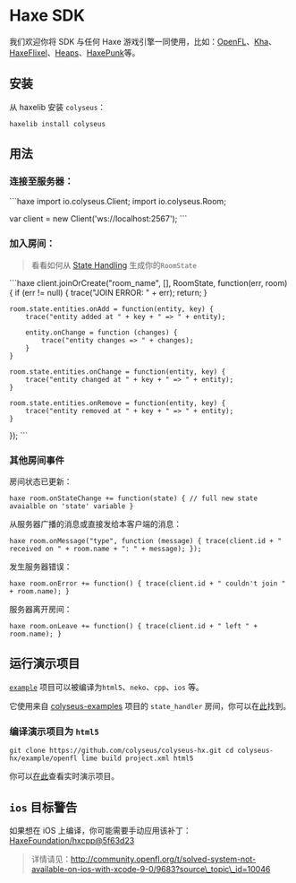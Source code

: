 # Haxe SDK

我们欢迎你将 SDK 与任何 Haxe 游戏引擎一同使用，比如：[OpenFL](https://www.openfl.org/)、[Kha](http://kha.tech/)、[HaxeFlixel](http://haxeflixel.com/)、[Heaps](https://heaps.io/)、[HaxePunk](http://haxepunk.com/)等。

## 安装

从 haxelib 安装 `colyseus`：

``` haxelib install colyseus ```

## 用法

### 连接至服务器：

\`\`\`haxe import io.colyseus.Client; import io.colyseus.Room;

var client = new Client('ws://localhost:2567'); \`\`\`

### 加入房间：

> 看看如何从 [State Handling](/state/schema/#client-side-schema-generation) 生成你的`RoomState`

\`\`\`haxe client.joinOrCreate("room\_name", \[], RoomState, function(err, room) { if (err != null) { trace("JOIN ERROR: " + err); return; }

    room.state.entities.onAdd = function(entity, key) {
        trace("entity added at " + key + " => " + entity);

        entity.onChange = function (changes) {
            trace("entity changes => " + changes);
        }
    }

    room.state.entities.onChange = function(entity, key) {
        trace("entity changed at " + key + " => " + entity);
    }

    room.state.entities.onRemove = function(entity, key) {
        trace("entity removed at " + key + " => " + entity);
    }
}); \`\`\`

### 其他房间事件

房间状态已更新：

```haxe room.onStateChange += function(state) { // full new state avaialble on 'state' variable } ```

从服务器广播的消息或直接发给本客户端的消息：

```haxe room.onMessage("type", function (message) { trace(client.id + " received on " + room.name + ": " + message); }); ```

发生服务器错误：

```haxe room.onError += function() { trace(client.id + " couldn't join " + room.name); } ```

服务器离开房间：

```haxe room.onLeave += function() { trace(client.id + " left " + room.name); } ```

## 运行演示项目

[`example`](https://github.com/colyseus/colyseus-hx/blob/master/example/openfl) 项目可以被编译为`html5`、`neko`、`cpp`、`ios` 等。

它使用来自 [colyseus-examples](https://github.com/colyseus/colyseus-examples) 项目的 `state_handler` 房间，你可以在[此](https://github.com/colyseus/colyseus-examples/blob/master/rooms/02-state-handler.ts)找到。

### 编译演示项目为 `html5`

``` git clone https://github.com/colyseus/colyseus-hx.git cd colyseus-hx/example/openfl lime build project.xml html5 ```

你可以[在此](http://colyseus.io/colyseus-hx/)查看实时演示项目。


## `ios` 目标警告

如果想在 iOS 上编译，你可能需要手动应用该补丁：[HaxeFoundation/hxcpp@5f63d23](https://github.com/HaxeFoundation/hxcpp/commit/5f63d23768988ba2a4d4488843afab70d279a593)

> 详情请见：http://community.openfl.org/t/solved-system-not-available-on-ios-with-xcode-9-0/9683?source\_topic\_id=10046
